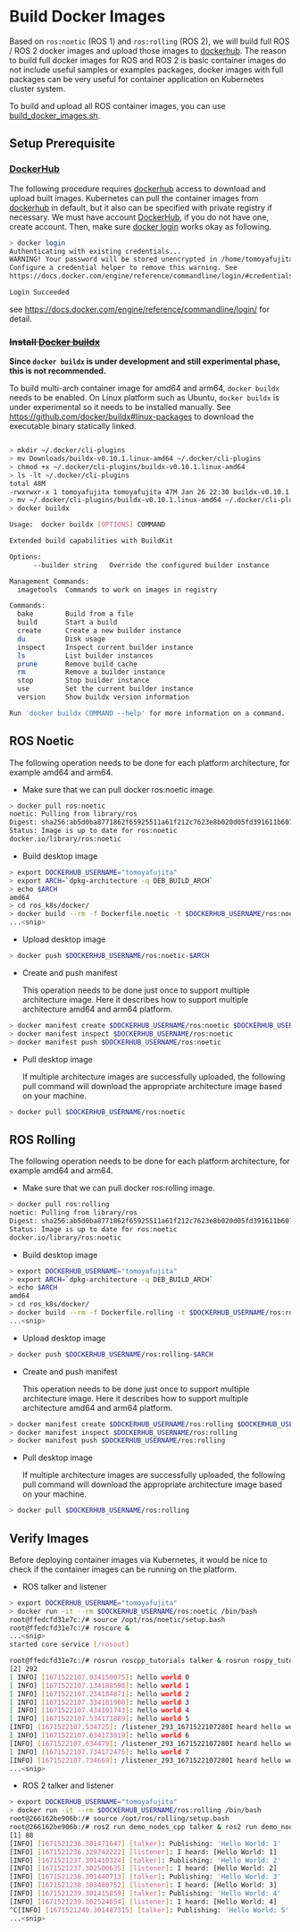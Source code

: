 # Build Docker Images

Based on `ros:noetic` (ROS 1) and `ros:rolling` (ROS 2), we will build full ROS / ROS 2 docker images and upload those images to [dockerhub](https://hub.docker.com/).
The reason to build full docker images for ROS and ROS 2 is basic container images do not include useful samples or examples packages, docker images with full packages can be very useful for container application on Kubernetes cluster system.

To build and upload all ROS container images, you can use [build_docker_images.sh](../scripts/build_docker_images.sh).

## Setup Prerequisite

### [DockerHub](https://hub.docker.com/)

The following procedure requires [dockerhub](https://hub.docker.com/) access to download and upload built images.
Kubernetes can pull the container images from [dockerhub](https://hub.docker.com/) in default, but it also can be specified with private registry if necessary.
We must have account [DockerHub](https://hub.docker.com/), if you do not have one, create account.
Then, make sure [docker login](https://docs.docker.com/engine/reference/commandline/login/) works okay as following.

```bash
> docker login
Authenticating with existing credentials...
WARNING! Your password will be stored unencrypted in /home/tomoyafujita/.docker/config.json.
Configure a credential helper to remove this warning. See
https://docs.docker.com/engine/reference/commandline/login/#credentials-store

Login Succeeded
```

see https://docs.docker.com/engine/reference/commandline/login/ for detail.

### ~~Install [Docker buildx](https://docs.docker.com/build/install-buildx/)~~

**Since `docker buildx` is under development and still experimental phase, this is not recommended.**

To build multi-arch container image for amd64 and arm64, `docker buildx` needs to be enabled.
On Linux platform such as Ubuntu, `docker buildx` is under experimental so it needs to be installed manually.
See https://github.com/docker/buildx#linux-packages to download the executable binary statically linked.

```bash

> mkdir ~/.docker/cli-plugins
> mv Downloads/buildx-v0.10.1.linux-amd64 ~/.docker/cli-plugins
> chmod +x ~/.docker/cli-plugins/buildx-v0.10.1.linux-amd64
> ls -lt ~/.docker/cli-plugins
total 48M
-rwxrwxr-x 1 tomoyafujita tomoyafujita 47M Jan 26 22:30 buildx-v0.10.1.linux-amd64*
> mv ~/.docker/cli-plugins/buildx-v0.10.1.linux-amd64 ~/.docker/cli-plugins/docker-buildx
> docker buildx

Usage:  docker buildx [OPTIONS] COMMAND

Extended build capabilities with BuildKit

Options:
      --builder string   Override the configured builder instance

Management Commands:
  imagetools  Commands to work on images in registry

Commands:
  bake        Build from a file
  build       Start a build
  create      Create a new builder instance
  du          Disk usage
  inspect     Inspect current builder instance
  ls          List builder instances
  prune       Remove build cache
  rm          Remove a builder instance
  stop        Stop builder instance
  use         Set the current builder instance
  version     Show buildx version information

Run 'docker buildx COMMAND --help' for more information on a command.
```

## ROS Noetic

The following operation needs to be done for each platform architecture, for example amd64 and arm64.

- Make sure that we can pull docker ros:noetic image.

```bash
> docker pull ros:noetic
noetic: Pulling from library/ros
Digest: sha256:ab5d0ba8771862f65925511a61f212c7623e8b020d05fd391611b6071e0e43c2
Status: Image is up to date for ros:noetic
docker.io/library/ros:noetic
```

- Build desktop image

```bash
> export DOCKERHUB_USERNAME="tomoyafujita"
> export ARCH=`dpkg-architecture -q DEB_BUILD_ARCH`
> echo $ARCH
amd64
> cd ros_k8s/docker/
> docker build --rm -f Dockerfile.noetic -t $DOCKERHUB_USERNAME/ros:noetic-$ARCH .
...<snip>
```

- Upload desktop image

```bash
> docker push $DOCKERHUB_USERNAME/ros:noetic-$ARCH
```

- Create and push manifest

  This operation needs to be done just once to support multiple architecture image.
  Here it describes how to support multiple architecture amd64 and arm64 platform.

```bash
> docker manifest create $DOCKERHUB_USERNAME/ros:noetic $DOCKERHUB_USERNAME/ros:noetic-amd64 --amend $DOCKERHUB_USERNAME/ros:noetic-arm64
> docker manifest inspect $DOCKERHUB_USERNAME/ros:noetic
> docker manifest push $DOCKERHUB_USERNAME/ros:noetic
```

- Pull desktop image

  If multiple architecture images are successfully uploaded, the following pull command will download the appropriate architecture image based on your machine.

```bash
> docker pull $DOCKERHUB_USERNAME/ros:noetic
```

## ROS Rolling

The following operation needs to be done for each platform architecture, for example amd64 and arm64.

- Make sure that we can pull docker ros:rolling image.

```bash
> docker pull ros:rolling
noetic: Pulling from library/ros
Digest: sha256:ab5d0ba8771862f65925511a61f212c7623e8b020d05fd391611b6071e0e43c2
Status: Image is up to date for ros:noetic
docker.io/library/ros:noetic
```

- Build desktop image

```bash
> export DOCKERHUB_USERNAME="tomoyafujita"
> export ARCH=`dpkg-architecture -q DEB_BUILD_ARCH`
> echo $ARCH
amd64
> cd ros_k8s/docker/
> docker build --rm -f Dockerfile.rolling -t $DOCKERHUB_USERNAME/ros:rolling-$ARCH .
...<snip>
```

- Upload desktop image

```bash
> docker push $DOCKERHUB_USERNAME/ros:rolling-$ARCH
```

- Create and push manifest

  This operation needs to be done just once to support multiple architecture image.
  Here it describes how to support multiple architecture amd64 and arm64 platform.

```bash
> docker manifest create $DOCKERHUB_USERNAME/ros:rolling $DOCKERHUB_USERNAME/ros:rolling-amd64 --amend $DOCKERHUB_USERNAME/ros:rolling-arm64
> docker manifest inspect $DOCKERHUB_USERNAME/ros:rolling
> docker manifest push $DOCKERHUB_USERNAME/ros:rolling
```

- Pull desktop image

  If multiple architecture images are successfully uploaded, the following pull command will download the appropriate architecture image based on your machine.

```bash
> docker pull $DOCKERHUB_USERNAME/ros:rolling
```

## Verify Images

Before deploying container images via Kubernetes, it would be nice to check if the container images can be running on the platform.

- ROS talker and listener

```bash
> export DOCKERHUB_USERNAME="tomoyafujita"
> docker run -it --rm $DOCKERHUB_USERNAME/ros:noetic /bin/bash
root@ffedcfd31e7c:/# source /opt/ros/noetic/setup.bash
root@ffedcfd31e7c:/# roscore &
...<snip>
started core service [/rosout]

root@ffedcfd31e7c:/# rosrun roscpp_tutorials talker & rosrun rospy_tutorials listener.py
[2] 292
[ INFO] [1671522107.034150075]: hello world 0
[ INFO] [1671522107.134188598]: hello world 1
[ INFO] [1671522107.234184871]: hello world 2
[ INFO] [1671522107.334181908]: hello world 3
[ INFO] [1671522107.434191743]: hello world 4
[ INFO] [1671522107.534171889]: hello world 5
[INFO] [1671522107.534725]: /listener_293_1671522107280I heard hello world 5
[ INFO] [1671522107.634173819]: hello world 6
[INFO] [1671522107.634479]: /listener_293_1671522107280I heard hello world 6
[ INFO] [1671522107.734172475]: hello world 7
[INFO] [1671522107.734669]: /listener_293_1671522107280I heard hello world 7
...<snip>
```

- ROS 2 talker and listener

```bash
> export DOCKERHUB_USERNAME="tomoyafujita"
> docker run -it --rm $DOCKERHUB_USERNAME/ros:rolling /bin/bash
root@266162be906b:/# source /opt/ros/rolling/setup.bash
root@266162be906b:/# ros2 run demo_nodes_cpp talker & ros2 run demo_nodes_py listener
[1] 88
[INFO] [1671521236.301471647] [talker]: Publishing: 'Hello World: 1'
[INFO] [1671521236.329742222] [listener]: I heard: [Hello World: 1]
[INFO] [1671521237.301410324] [talker]: Publishing: 'Hello World: 2'
[INFO] [1671521237.302500635] [listener]: I heard: [Hello World: 2]
[INFO] [1671521238.301440713] [talker]: Publishing: 'Hello World: 3'
[INFO] [1671521238.303480752] [listener]: I heard: [Hello World: 3]
[INFO] [1671521239.301415859] [talker]: Publishing: 'Hello World: 4'
[INFO] [1671521239.302524654] [listener]: I heard: [Hello World: 4]
^C[INFO] [1671521240.301487315] [talker]: Publishing: 'Hello World: 5'
...<snip>
```
